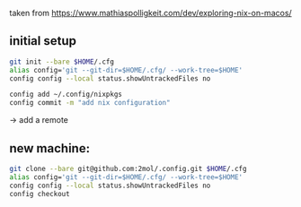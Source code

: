 
taken from https://www.mathiaspolligkeit.com/dev/exploring-nix-on-macos/

## initial setup

```bash
git init --bare $HOME/.cfg
alias config='git --git-dir=$HOME/.cfg/ --work-tree=$HOME'
config config --local status.showUntrackedFiles no
```

```bash
config add ~/.config/nixpkgs
config commit -m "add nix configuration"
```

-> add a remote

## new machine:

```bash
git clone --bare git@github.com:2mol/.config.git $HOME/.cfg
alias config='git --git-dir=$HOME/.cfg/ --work-tree=$HOME'
config config --local status.showUntrackedFiles no
config checkout
```
